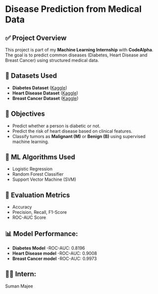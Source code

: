 # Disease Prediction from Medical Data

## ✅ Project Overview
This project is part of my **Machine Learning Internship** with **CodeAlpha**. The goal is to predict common diseases (Diabetes, Heart Disease and Breast Cancer) using structured medical data.

## 📁 Datasets Used
- **Diabetes Dataset** ([Kaggle](https://www.kaggle.com/datasets/mathchi/diabetes-data-set))
- **Heart Disease Dataset** ([Kaggle](https://www.kaggle.com/datasets/fedesoriano/heart-failure-prediction))
- **Breast Cancer Dataset** ([Kaggle](https://www.kaggle.com/datasets/uciml/breast-cancer-wisconsin-data))

## 🎯 Objectives
- Predict whether a person is diabetic or not.
- Predict the risk of heart disease based on clinical features.
- Classify tumors as **Malignant (M)** or **Benign (B)** using supervised machine learning.

## 🧠 ML Algorithms Used
- Logistic Regression
- Random Forest Classifier
- Support Vector Machine (SVM)

## 🧪 Evaluation Metrics
- Accuracy
- Precision, Recall, F1-Score
- ROC-AUC Score

## 📊 Model Performance:
 - **Diabetes Model**
    -ROC-AUC: 0.8196
-  **Heart Disease model**
    -ROC-AUC: 0.9008
 - **Breast Cancer model**
    -ROC-AUC: 0.9973

## 👩‍💻 Intern:
  Suman Majee
  
